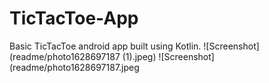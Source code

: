 # TicTacToe-App
Basic TicTacToe android app built using Kotlin.
![Screenshot](readme/photo1628697187 (1).jpeg) ![Screenshot](readme/photo1628697187.jpeg
